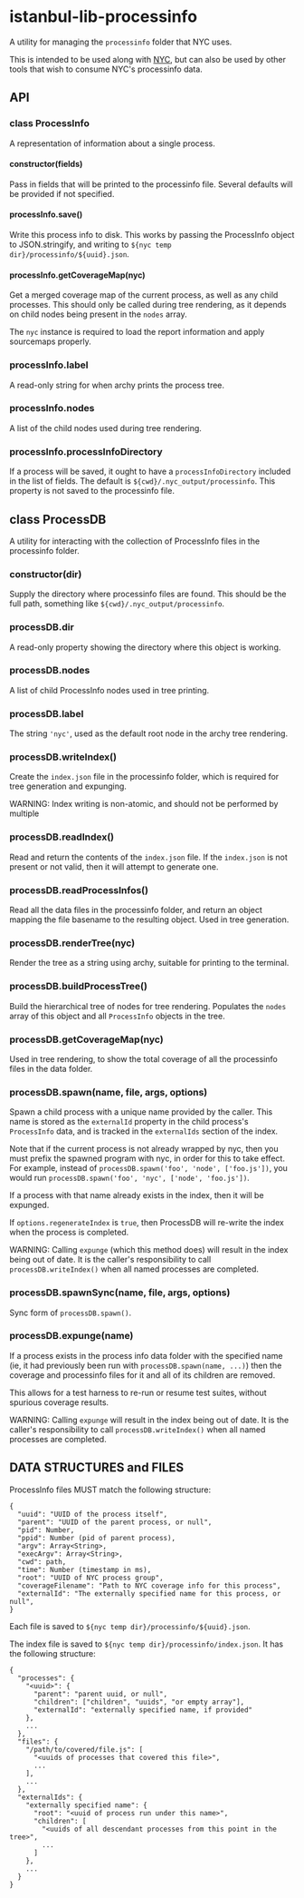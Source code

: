 # istanbul-lib-processinfo

A utility for managing the `processinfo` folder that NYC uses.

This is intended to be used along with [NYC](https://npm.im/nyc), but can also
be used by other tools that wish to consume NYC's processinfo data.

## API

### class ProcessInfo

A representation of information about a single process.

#### constructor(fields)

Pass in fields that will be printed to the processinfo file.  Several defaults
will be provided if not specified.

#### processInfo.save()

Write this process info to disk.  This works by passing the ProcessInfo object
to JSON.stringify, and writing to `${nyc temp dir}/processinfo/${uuid}.json`.

#### processInfo.getCoverageMap(nyc)

Get a merged coverage map of the current process, as well as any child
processes.  This should only be called during tree rendering, as it depends on
child nodes being present in the `nodes` array.

The `nyc` instance is required to load the report information and apply
sourcemaps properly.

### processInfo.label

A read-only string for when archy prints the process tree.

### processInfo.nodes

A list of the child nodes used during tree rendering.

### processInfo.processInfoDirectory

If a process will be saved, it ought to have a `processInfoDirectory` included
in the list of fields.  The default is `${cwd}/.nyc_output/processinfo`.  This
property is not saved to the processinfo file.

## class ProcessDB

A utility for interacting with the collection of ProcessInfo files in the
processinfo folder.

### constructor(dir)

Supply the directory where processinfo files are found.  This should be the
full path, something like `${cwd}/.nyc_output/processinfo`.

### processDB.dir

A read-only property showing the directory where this object is working.

### processDB.nodes

A list of child ProcessInfo nodes used in tree printing.

### processDB.label

The string `'nyc'`, used as the default root node in the archy tree rendering.

### processDB.writeIndex()

Create the `index.json` file in the processinfo folder, which is required for
tree generation and expunging.

WARNING: Index writing is non-atomic, and should not be performed by multiple 

### processDB.readIndex()

Read and return the contents of the `index.json` file.  If the `index.json` is
not present or not valid, then it will attempt to generate one.

### processDB.readProcessInfos()

Read all the data files in the processinfo folder, and return an object mapping
the file basename to the resulting object.  Used in tree generation.

### processDB.renderTree(nyc)

Render the tree as a string using archy, suitable for printing to the terminal.

### processDB.buildProcessTree()

Build the hierarchical tree of nodes for tree rendering.  Populates the `nodes`
array of this object and all `ProcessInfo` objects in the tree.

### processDB.getCoverageMap(nyc)

Used in tree rendering, to show the total coverage of all the processinfo files
in the data folder.

### processDB.spawn(name, file, args, options)

Spawn a child process with a unique name provided by the caller.  This name is
stored as the `externalId` property in the child process's `ProcessInfo` data,
and is tracked in the `externalIds` section of the index.

Note that if the current process is not already wrapped by nyc, then you must
prefix the spawned program with nyc, in order for this to take effect.  For
example, instead of `processDB.spawn('foo', 'node', ['foo.js'])`, you would run
`processDB.spawn('foo', 'nyc', ['node', 'foo.js'])`.

If a process with that name already exists in the index, then it will be
expunged.

If `options.regenerateIndex` is `true`, then ProcessDB will re-write the index
when the process is completed.

WARNING: Calling `expunge` (which this method does) will result in the index
being out of date.  It is the caller's responsibility to call
`processDB.writeIndex()` when all named processes are completed.

### processDB.spawnSync(name, file, args, options)

Sync form of `processDB.spawn()`.

### processDB.expunge(name)

If a process exists in the process info data folder with the specified name
(ie, it had previously been run with `processDB.spawn(name, ...)`) then the
coverage and processinfo files for it and all of its children are removed.

This allows for a test harness to re-run or resume test suites, without
spurious coverage results.

WARNING: Calling `expunge` will result in the index being out of date.  It is
the caller's responsibility to call `processDB.writeIndex()` when all named
processes are completed.

## DATA STRUCTURES and FILES

ProcessInfo files MUST match the following structure:

```
{
  "uuid": "UUID of the process itself",
  "parent": "UUID of the parent process, or null",
  "pid": Number,
  "ppid": Number (pid of parent process),
  "argv": Array<String>,
  "execArgv": Array<String>,
  "cwd": path,
  "time": Number (timestamp in ms),
  "root": "UUID of NYC process group",
  "coverageFilename": "Path to NYC coverage info for this process",
  "externalId": "The externally specified name for this process, or null",
}
```

Each file is saved to `${nyc temp dir}/processinfo/${uuid}.json`.

The index file is saved to `${nyc temp dir}/processinfo/index.json`.  It has
the following structure:

```
{
  "processes": {
    "<uuid>": {
      "parent": "parent uuid, or null",
      "children": ["children", "uuids", "or empty array"],
      "externalId": "externally specified name, if provided"
    },
    ...
  },
  "files": {
    "/path/to/covered/file.js": [
      "<uuids of processes that covered this file>",
      ...
    ],
    ...
  },
  "externalIds": {
    "externally specified name": {
      "root": "<uuid of process run under this name>",
      "children": [
        "<uuids of all descendant processes from this point in the tree>",
        ...
      ]
    },
    ...
  }
}
```
